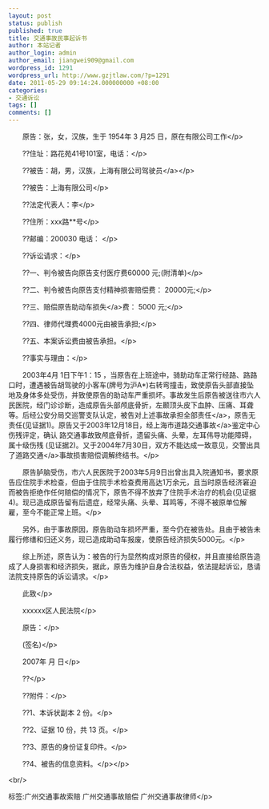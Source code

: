 ```yaml
---
layout: post
status: publish
published: true
title: 交通事故民事起诉书
author: 本站记者
author_login: admin
author_email: jiangwei909@gmail.com
wordpress_id: 1291
wordpress_url: http://www.gzjtlaw.com/?p=1291
date: 2011-05-29 09:14:24.000000000 +08:00
categories:
- 交通诉讼
tags: []
comments: []
---
```

<p><p>　　原告：张，女，汉族，生于 1954年 3 月25 日，原在有限公司工作<&#47;p><p>　　??住址：路花苑41号101室，电话：<&#47;p><p>　　??被告：胡，男，汉族，上海有限公司<a>驾驶员<&#47;a><&#47;p><p>　　??被告：上海有限公司<&#47;p><p>　　??法定代表人：李<&#47;p><p>　　??住所：xxx路**号<&#47;p><p>　　??邮编：200030 电话： <&#47;p><p>　　??诉讼请求：<&#47;p><p>　　??一、判令被告向原告支付医疗费60000 元;(附清单)<&#47;p><p>　　??二、判令被告向原告支付精神损害赔偿费： 20000元;<&#47;p><p>　　??三、赔偿原告助动车<a>损失<&#47;a>费： 5000 元;<&#47;p><p>　　??四、律师代理费4000元由被告承担;<&#47;p><p>　　??五、本案诉讼费由被告承担。<&#47;p><p>　　??事实与理由：<&#47;p><p>　　2003年4月 1日下午1：15 ，当原告在上班途中，骑助动车正常行经路、路路口时，遭遇被告胡驾驶的小客车(牌号为沪A*)右转弯撞击，致使原告头部直接坠地及身体多处受伤，并致使原告的助动车严重损坏。事故发生后原告被送往市六人民医院，经门诊诊断，造成原告头部颅底骨折，左颞顶头皮下血肿、压痛、耳聋等。后经公安分局交巡警支队认定，被告对上述事故承担<a>全部责任<&#47;a>，原告无责任(见证据1)。原告又于2003年12月18日，经上海市道路<a>交通事故<&#47;a>鉴定中心伤残评定，确认 路交通事故致颅底骨折，遗留头痛、头晕，左耳伟导功能障碍，属十级伤残 (见证据2)。又于2004年7月30日，双方不能达成一致意见，交警出具了<a>道路交通<&#47;a>事故损害赔偿调解终结书。<&#47;p><p>　　原告胪脑受伤，市六人民医院于2003年5月9日出曾出具入院通知书，要求原告应住院手术检查，但由于住院手术检查费用高达1万余元，且当时原告经济窘迫而被告拒绝作任何赔偿的情况下，原告不得不放弃了住院手术治疗的机会(见证据4)。现已造成原告留有后遗症，经常头痛、头晕、耳鸣等，不得不被原单位解雇，至今不能正常上班。<&#47;p><p>　　另外，由于事故原因，原告助动车损坏严重，至今仍在被告处。且由于被告未履行修缮和归还义务，现已造成助动车报废，使原告经济损失5000元。<&#47;p><p>　　综上所述，原告认为：被告的行为显然构成对原告的侵权，并且直接给原告造成了人身损害和经济损失，据此，原告为维护自身合法权益，依法提起诉讼，恳请法院支持原告的诉讼请求。<&#47;p><p>　　此致<&#47;p><p>　　xxxxxx区人民法院<&#47;p><p>　　原告：<&#47;p><p>　　(签名)<&#47;p><p>　　2007年 月 日<&#47;p><p>　　??<&#47;p><p>　　??附件：<&#47;p><p>　　??1、本诉状副本 2 份。<&#47;p><p>　　??2、证据 10 份，共 13 页。<&#47;p><p>　　??3、原告的身份证复印件。<&#47;p><p>　　??4、被告的信息资料。<&#47;p><&#47;p><br&#47;><p>标签:广州交通事故索赔 广州交通事故赔偿 广州交通事故律师<&#47;p>

